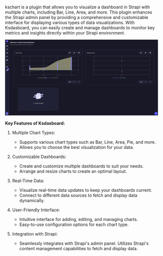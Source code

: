 kschart is a plugin that allows you to visualize a dashboard in Strapi with multiple charts, including Bar, Line, Area, and more. This plugin enhances the Strapi admin panel by providing a comprehensive and customizable interface for displaying various types of data visualizations. With Ksdasboard, you can easily create and manage dashboards to monitor key metrics and insights directly within your Strapi environment.

![screenshot](./docs/screenshot.jpg)

**Key Features of Ksdasboard:**
1. Multiple Chart Types:
    - Supports various chart types such as Bar, Line, Area, Pie, and more.
    - Allows you to choose the best visualization for your data.

2. Customizable Dashboards:
    - Create and customize multiple dashboards to suit your needs.
    - Arrange and resize charts to create an optimal layout.

3. Real-Time Data:
    - Visualize real-time data updates to keep your dashboards current.
    - Connect to different data sources to fetch and display data dynamically.

4. User-Friendly Interface:
    - Intuitive interface for adding, editing, and managing charts.
    - Easy-to-use configuration options for each chart type.

5. Integration with Strapi:
    - Seamlessly integrates with Strapi's admin panel.
    Utilizes Strapi's content management capabilities to fetch and display data.


